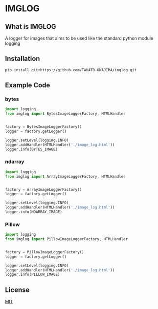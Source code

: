 # IMGLOG

## What is IMGLOG

A logger for images that aims to be used like the standard python module logging

## Installation

``` sh
pip install git+https://github.com/TAKATO-OKAJIMA/imglog.git
```

## Example Code

### bytes

``` python
import logging
from imglog import BytesImageLoggerFactory, HTMLHandler


factory = BytesImageLoggerFactory()
logger = factory.getLogger()

logger.setLevel(logging.INFO)
logger.addHandler(HTMLHandler('./image_log.html'))
logger.info(BYTES_IMAGE)
```

### ndarray

``` python
import logging
from imglog import ArrayImageLoggerFactory, HTMLHandler


factory = ArrayImageLoggerFactory()
logger = factory.getLogger()

logger.setLevel(logging.INFO)
logger.addHandler(HTMLHandler('./image_log.html'))
logger.info(NDARRAY_IMAGE)
```

### Pillow

``` python
import logging
from imglog import PillowImageLoggerFactory, HTMLHandler


factory = PillowImageLoggerFactory()
logger = factory.getLogger()

logger.setLevel(logging.INFO)
logger.addHandler(HTMLHandler('./image_log.html'))
logger.info(PILLOW_IMAGE)
```

## License

[MIT](LICENSE)